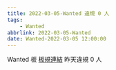 ```yaml
---
title: 2022-03-05-Wanted 違規 0 人
tags:
    - Wanted
abbrlink: 2022-03-05-Wanted
date: Wanted-2022-03-05 12:00:00
---
```

Wanted 板 [板規連結](https://www.ptt.cc/bbs/Wanted/M.1608829773.A.D3B.html)
昨天違規 0 人
